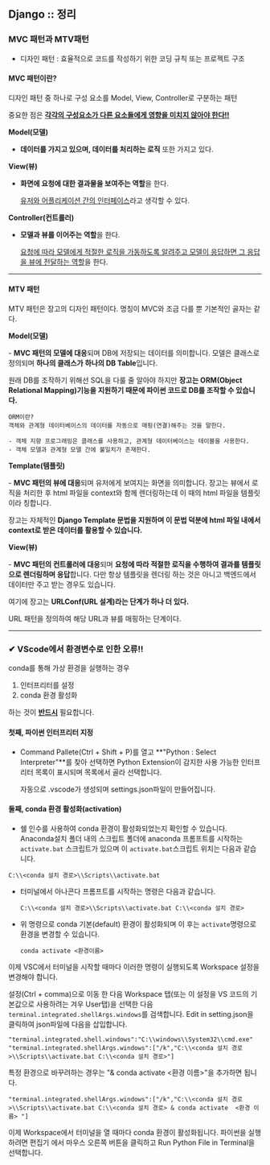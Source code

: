 ## Django :: 정리



### MVC 패턴과 MTV패턴

* 디자인 패턴 : 효율적으로 코드를 작성하기 위한 코딩 규칙 또는 프로젝트 구조



#### MVC 패턴이란?

디자인 패턴 중 하나로 구성 요소를 Model, View, Controller로 구분하는 패턴

중요한 점은 <u>**각각의 구성요소가 다른 요소들에게 영향을 미치지 않아야 한다!!**</u>



**Model(모델)**

- **데이터를 가지고 있으며, 데이터를 처리하는 로직** 또한 가지고 있다.



**View(뷰)**

- **화면에 요청에 대한 결과물을 보여주는 역할**을 한다.

   <u>유저와 어플리케이션 간의 인터페이스</u>라고 생각할 수 있다.



**Controller(컨트롤러)**

- **모델과 뷰를 이어주는 역할**을 한다.

  <u>요청에 따라 모델에게 적절한 로직을 가동하도록 알려주고 모델이 응답하면 그 응답을 뷰에 전달하는 역할</u>을 한다.

  

---



#### MTV 패턴

MTV 패턴은 장고의 디자인 패턴이다. 명칭이 MVC와 조금 다를 뿐 기본적인 골자는 같다.



**Model(모델)**

\- **MVC 패턴의 모델에 대응**되며 DB에 저장되는 데이터를 의미합니다. 모델은 클래스로 정의되며 **하나의 클래스가 하나의 DB Table**입니다.

원래 DB를 조작하기 위해선 SQL을 다룰 줄 알아야 하지만 **장고는 ORM(Object Relational Mapping)기능을 지원하기 때문에 파이썬 코드로 DB를 조작할 수 있습니다.**



```
ORM이란?
객체와 관계형 데이터베이스의 데이터를 자동으로 매핑(연결)해주는 것을 말한다.

- 객체 지향 프로그래밍은 클래스를 사용하고, 관계형 데이터베이스는 테이블을 사용한다.
- 객체 모델과 관계형 모델 간에 불일치가 존재한다.

```



**Template(템플릿)**

\- **MVC 패턴의 뷰에 대응**되며 유저에게 보여지는 화면을 의미합니다. 장고는 뷰에서 로직을 처리한 후 html 파일을 context와 함께 렌더링하는데 이 때의 html 파일을 템플릿이라 칭합니다.

장고는 자체적인 **Django Template 문법을 지원하며 이 문법 덕분에 html 파일 내에서 context로 받은 데이터를 활용할 수 있습니다.**



**View(뷰)**

\- **MVC 패턴의 컨트롤러에 대응**되며 **요청에 따라 적절한 로직을 수행하여 결과를 템플릿으로 렌더링하며 응답**합니다. 다만 항상 템플릿을 렌더링 하는 것은 아니고 백엔드에서 데이터만 주고 받는 경우도 있습니다.


여기에 장고는 **URLConf(URL 설계)라는 단계가 하나 더 있다.**

URL 패턴을 정의하여 해당 URL과 뷰를 매핑하는 단계이다.



---



### ✔ VScode에서 환경변수로 인한 오류!! 

conda를 통해 가상 환경을 실행하는 경우

1. 인터프리터를 설정
2. conda 환경 활성화

하는 것이 <u>**반드시**</u> 필요합니다.



#### 첫째, 파이썬 인터프리터 지정

- Command Pallete(Ctrl + Shift + P)를 열고 **"Python : Select Interpreter"**를 찾아 선택하면
  Python Extension이 감지한 사용 가능한 인터프리터 목록이 표시되며 목록에서 골라 선택합니다.

  자동으로 .vscode가 생성되며 settings.json파일이 만들어집니다.



#### 둘째, conda 환경 활성화(activation)

- 쉘 인수를 사용하여 conda 환경이 활성화되었는지 확인할 수 있습니다.
  Anaconda설치 폴더 내의 스크립트 폴더에 anaconda 프롬프트를 시작하는
   `activate.bat` 스크립트가 있으며 이 `activate.bat`스크립트 위치는 다음과 같습니다.

```
C:\\<conda 설치 경로>\\Scripts\\activate.bat
```



- 터미널에서 아나콘다 프롬프트를 시작하는 명령은 다음과 같습니다.

  ```
  C:\\<conda 설치 경로>\\Scripts\\activate.bat C:\\<conda 설치 경로>
  ```

  

- 위 명령으로 conda 기본(default) 환경이 활성화되며 이 후는 `activate`명령으로 환경을 
  변경할 수 있습니다.

  ```
  conda activate <환경이름>
  ```



이제 VSC에서 터미널을 시작할 때마다 이러한 명령이 실행되도록 Workspace 설정을
변경해야 합니다.

설정(Ctrl + comma)으로 이동 한 다음 Workspace 탭(또는 이 설정을 VS 코드의 기본값으로 사용하려는 겨우 User탭)을 선택한 다음 `terminal.integrated.shellArgs.windows`를 검색합니다.
Edit in setting.json을 클릭하여 json파일에 다음을 삽입합니다.

```
"terminal.integrated.shell.windows":"C:\\windows\\System32\\cmd.exe"
"terminal.integrated.shellArgs.windows":["/k","C:\\<conda 설치 경로>\\Scripts\\activate.bat C:\\<conda 설치 경로>"]
```



특정 환경으로 바꾸려하는 경우는 "& conda activate  <환경 이름>"을 추가하면 됩니다.

```
"terminal.integrated.shellArgs.windows":["/k","C:\\<conda 설치 경로>\\Scripts\\activate.bat C:\\<conda 설치 경로> & conda activate  <환경 이름> "]
```



이제 Workspace에서 터미널을 열 때마다 conda 환경이 활성화됩니다. 파이썬을 실행하려면 편집기
에서 마우스 오른쪽 버튼을 클릭하고 Run Python File in Terminal을 선택합니다.
